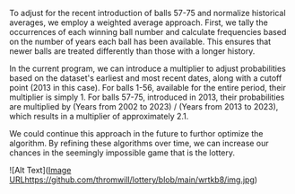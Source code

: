 To adjust for the recent introduction of balls 57-75 and normalize historical averages, we employ a weighted average approach. First, we tally the occurrences of each winning ball number and calculate frequencies based on the number of years each ball has been available. This ensures that newer balls are treated differently than those with a longer history.

In the current program, we can introduce a multiplier to adjust probabilities based on the dataset's earliest and most recent dates, along with a cutoff point (2013 in this case). For balls 1-56, available for the entire period, their multiplier is simply 1. For balls 57-75, introduced in 2013, their probabilities are multiplied by (Years from 2002 to 2023) / (Years from 2013 to 2023), which results in a multiplier of approximately 2.1.

We could continue this approach in the future to furthor optimize the algorithm. By refining these algorithms over time, we can increase our chances in the seemingly impossible game that is the lottery.

![Alt Text]([Image URL](https://github.com/thromwill/lottery/blob/main/wrtkb8/img.jpg)https://github.com/thromwill/lottery/blob/main/wrtkb8/img.jpg)
